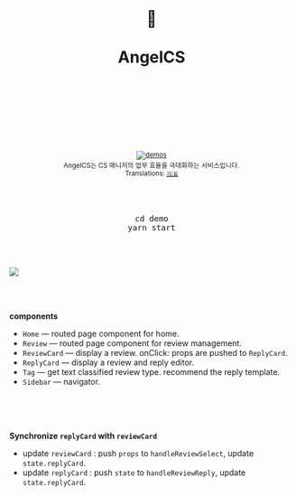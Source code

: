 <div align="center">
  <h1>
    <br/>
    <br/>
    ️🤙
    <br />
    <br />
    AngelCS
    <br />
    <br />
    <br />
    <br />
  </h1>
  <sup>
    <br />
    <br />
    <a href="http://unifocs.online">
      <img src="https://img.shields.io/badge/demos-🚀-yellow.svg" alt="demos" />
    </a>
    <br />
    AngelCS는 CS 매니저의 업무 효율을 극대화하는 서비스입니다.
    <br />
    Translations: <a href="#">🇬🇧</a>
  </sup>
  <br />
  <br />
  <br />
  <br />
  <pre>cd demo<br/>yarn start</pre>
  <br />
  <br />
</div>

![](process.gif)

<br />
<br />

**components**
  - `Home` &mdash; routed page component for home.
  - `Review` &mdash; routed page component for review management.
  - `ReviewCard` &mdash; display a review. onClick: props are pushed to `ReplyCard`.
  - `ReplyCard` &mdash; display a review and reply editor.
  - `Tag` &mdash; get text classified review type. recommend the reply template.
  - `Sidebar` &mdash; navigator.
  
<br />
<br />
<br />

**Synchronize `replyCard` with `reviewCard`**
  - update `reviewCard` : push `props` to `handleReviewSelect`, update `state.replyCard`.
  - update `replyCard` : push `state` to `handleReviewReply`, update `state.replyCard`.

<br />
<br />
<br />
<br />
<br />
